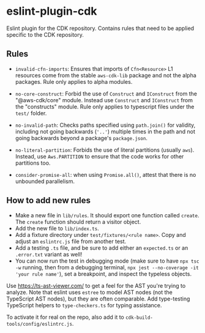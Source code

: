 # eslint-plugin-cdk

Eslint plugin for the CDK repository. Contains rules that need to be applied specific to the CDK repository.

## Rules

* `invalid-cfn-imports`: Ensures that imports of `Cfn<Resource>` L1 resources come from the stable
  `aws-cdk-lib` package and not the alpha packages. Rule only applies to alpha modules.

* `no-core-construct`: Forbid the use of `Construct` and `IConstruct` from the "@aws-cdk/core" module.
  Instead use `Construct` and `IConstruct` from the "constructs" module.
  Rule only applies to typescript files under the `test/` folder.

* `no-invalid-path`: Checks paths specified using `path.join()` for validity, including not going backwards (`'..'`)
  multiple times in the path and not going backwards beyond a package's `package.json`.

* `no-literal-partition`: Forbids the use of literal partitions (usually `aws`). Instead, use
  `Aws.PARTITION` to ensure that the code works for other partitions too.

* `consider-promise-all`: when using `Promise.all()`, attest that there is no unbounded parallelism.

## How to add new rules

* Make a new file in `lib/rules`. It should export one function called `create`. The
  `create` function should return a visitor object.
* Add the new file to `lib/index.ts`.
* Add a fixture directory under `test/fixtures/<rule name>`. Copy and adjust an `eslintrc.js` file
  from another test.
* Add a testing `.ts` file, and be sure to add either an `expected.ts` or an `.error.txt` variant
  as well!
* You can now run the test in debugging mode (make sure to have `npx tsc -w` running, then from a debugging terminal, `npx jest --no-coverage -it 'your rule name'`), set a breakpoint, and inspect the typeless objects.

Use <https://ts-ast-viewer.com/> to get a feel for the AST you're trying to analyze. Note
that eslint uses `estree` to model AST nodes (not the TypeScript AST nodes), but they are
often comparable. Add type-testing TypeScript helpers to `type-checkers.ts` for typing
assistance.

To activate it for real on the repo, also add it to `cdk-build-tools/config/eslintrc.js`.
